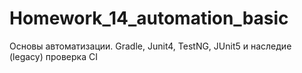 # Homework_14_automation_basic
Основы автоматизации. Gradle, Junit4, TestNG, JUnit5 и наследие (legacy) проверка CI
